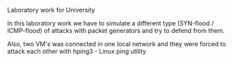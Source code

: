 Laboratory work for University

In this laboratory work we have to simulate a different type
(SYN-flood / ICMP-flood) of attacks with packet generators 
and try to defend from them.

Also, two VM's was connected in one local network and they were
forced to attack each other with hping3 - Linux ping utility
